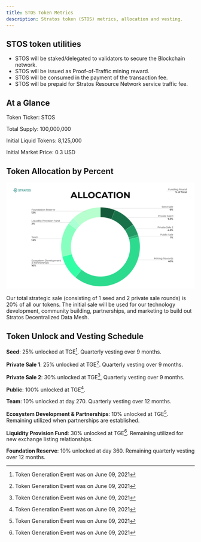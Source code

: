 ```yaml
---
title: STOS Token Metrics
description: Stratos token (STOS) metrics, allocation and vesting.
---
```


## STOS token utilities

- STOS will be staked/delegated to validators to secure the Blockchain network.
- STOS will be issued as Proof-of-Traffic mining reward.
- STOS will be consumed in the payment of the transaction fee.
- STOS will be prepaid for Stratos Resource Network service traffic fee.

## At a Glance

Token Ticker: STOS

Total Supply: 100,000,000

Initial Liquid Tokens: 8,125,000

Initial Market Price: 0.3 USD

## Token Allocation by Percent

![STOS Token Allocation](../../assets/stratos-token-allocation.png)

Our total strategic sale (consisting of 1 seed and 2 private sale rounds) is 20% of all our tokens. The initial sale will be used for our technology development, community building, partnerships, and marketing to build out Stratos Decentralized Data Mesh.

## Token Unlock and Vesting Schedule

**Seed**: 25% unlocked at TGE[^1]. Quarterly vesting over 9 months.

**Private Sale 1**: 25% unlocked at TGE[^1]. Quarterly vesting over 9 months.

**Private Sale 2**: 30% unlocked at TGE[^1], Quarterly vesting over 9 months.

**Public**: 100% unlocked at TGE[^1].

**Team**: 10% unlocked at day 270. Quarterly vesting over 12 months.

**Ecosystem Development & Partnerships**: 10% unlocked at TGE[^1]. Remaining utilized when partnerships are established.

**Liquidity Provision Fund**: 30% unlocked at TGE[^1]. Remaining utilized for new exchange listing relationships.

**Foundation Reserve**: 10% unlocked at day 360. Remaining quarterly vesting over 12 months.

[^1]: Token Generation Event was on June 09, 2021